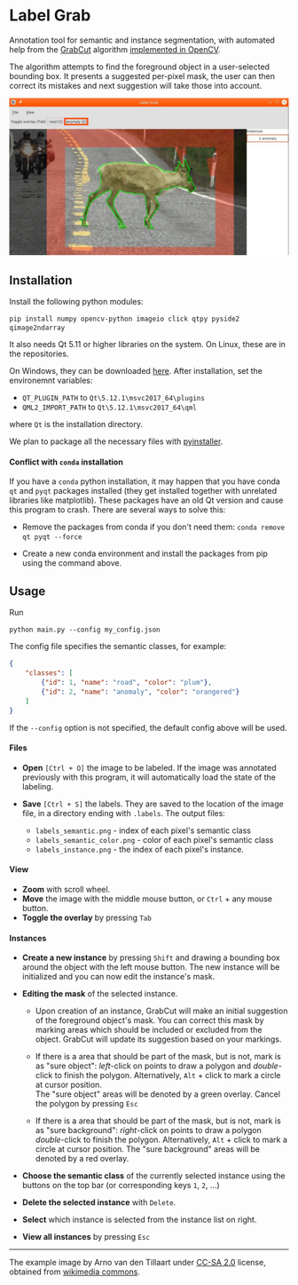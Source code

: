  
# Label Grab

Annotation tool for semantic and instance segmentation,
with automated help from the [GrabCut](https://cvg.ethz.ch/teaching/cvl/2012/grabcut-siggraph04.pdf) algorithm [implemented in OpenCV](https://docs.opencv.org/4.0.1/d8/d83/tutorial_py_grabcut.html).

The algorithm attempts to find the foreground object in a user-selected bounding box.
It presents a suggested per-pixel mask, the user can then correct its mistakes and next suggestion
will take those into account.

<img src="doc/label_grab_example.jpg" />

## Installation
Install the following python modules:
```
pip install numpy opencv-python imageio click qtpy pyside2 qimage2ndarray
```

It also needs Qt 5.11 or higher libraries on the system.
On Linux, these are in the repositories.

On Windows, they can be downloaded [here](https://www.qt.io/download-qt-installer). 
After installation, set the environemnt variables: 
* `QT_PLUGIN_PATH` to `Qt\5.12.1\msvc2017_64\plugins`
* `QML2_IMPORT_PATH` to `Qt\5.12.1\msvc2017_64\qml`

where `Qt` is the installation directory.

We plan to package all the necessary files with [pyinstaller](https://www.pyinstaller.org/).

#### Conflict with `conda` installation

If you have a `conda` python installation, it may happen that you have conda `qt` and `pyqt` packages installed (they get installed together with unrelated libraries like matplotlib).
These packages have an old Qt version and cause this program to crash.
There are several ways to solve this:

* Remove the packages from conda if you don't need them: `conda remove qt pyqt --force`

* Create a new conda environment and install the packages from pip using the command above.


## Usage

Run
```
python main.py --config my_config.json
```

The config file specifies the semantic classes, for example:
```json
{
	"classes": [
		{"id": 1, "name": "road", "color": "plum"},
		{"id": 2, "name": "anomaly", "color": "orangered"}
	]
}
```
If the `--config` option is not specified, the default config above will be used.

#### Files

* **Open** `[Ctrl + O]` the image to be labeled. If the image was annotated previously with this program, it will automatically load the state of the labeling.

* **Save** `[Ctrl + S]` the labels. They are saved to the location of the image file, in a directory ending with `.labels`. The output files:
	* `labels_semantic.png` - index of each pixel's semantic class
	* `labels_semantic_color.png` - color of each pixel's semantic class
	* `labels_instance.png` - the index of each pixel's instance.

#### View
* **Zoom** with scroll wheel.
* **Move** the image with the middle mouse button, or `Ctrl` + any mouse button.
* **Toggle the overlay** by pressing `Tab`

#### Instances

* **Create a new instance** by pressing `Shift` and drawing a bounding box around the object with the left mouse button.
The new instance will be initialized and you can now edit the instance's mask.

* **Editing the mask** of the selected instance.

	* Upon creation of an instance, GrabCut will make an initial suggestion of the foreground object's mask.
	You can correct this mask by marking areas which should be included or excluded from the object.
	GrabCut will update its suggestion based on your markings.

	* If there is a area that should be part of the mask, but is not, mark is as "sure object": *left*-click on points to draw a polygon and *double*-click to finish the polygon. Alternatively, `Alt` + click to mark a circle at cursor position. 	
	The "sure object" areas will be denoted by a green overlay. Cancel the polygon by pressing `Esc`

	* If there is a area that should be part of the mask, but is not, mark is as "sure background": *right*-click on points to draw a polygon *double*-click to finish the polygon. Alternatively, `Alt` + click to mark a circle at cursor position.
	The "sure background" areas will be denoted by a red overlay.

* **Choose the semantic class** of the currently selected instance using the buttons on the top bar (or corresponding keys `1`, `2`, ...)

* **Delete the selected instance** with `Delete`.

* **Select** which instance is selected from the instance list on right.

* **View all instances** by pressing `Esc`

------

The example image by Arno van den Tillaart under [CC-SA 2.0](https://creativecommons.org/licenses/by-sa/2.0/deed.en) license, obtained from [wikimedia commons](https://commons.wikimedia.org/wiki/File:E6_near_Kv%C3%A6nangen.jpg).